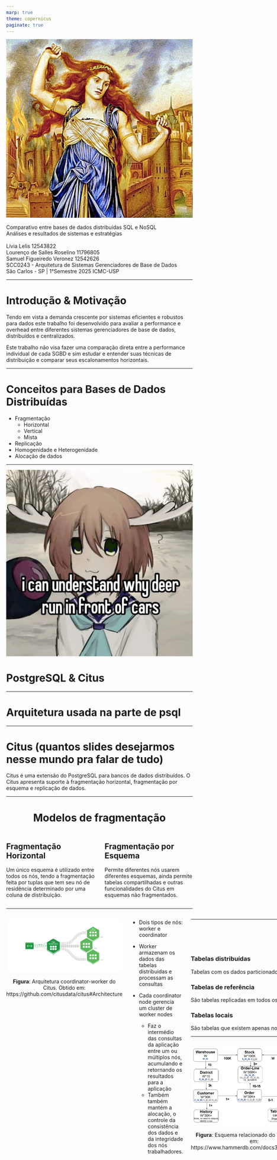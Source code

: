 ```yaml
---
marp: true
theme: copernicus
paginate: true
---
```


<!-- _class: titlepage -->

![bg left:33% saturate:1.5](assets/cassandra_painting.jpg)

<div class="title"> Comparativo entre bases de dados distribuídas SQL e NoSQL </div>
<div class="subtitle"      > Análises e resultados de sistemas e estratégias </div>
<br>
<div class="author"        > Lívia Lelis 12543822 </div>
<div class="author"        > Lourenço de Salles Roselino 11796805 </div>
<div class="author"        > Samuel Figueiredo Veronez 12542626 </div>
<div class="date"          > SCC0243 - Arquitetura de Sistemas Gerenciadores de Base de Dados </div>
<div class="organization"  > São Carlos - SP | 1°Semestre 2025 ICMC-USP </div>



---

# Introdução & Motivação

Tendo em vista a demanda crescente por sistemas eficientes e robustos para dados este trabalho foi desenvolvido para avaliar a performance e overhead entre diferentes sistemas gerenciadores de base de dados, distribuídos e centralizados.

Este trabalho não visa fazer uma comparação direta entre a performance individual de cada SGBD e sim estudar e entender suas técnicas de distribuição e comparar seus escalonamentos horizontais.

---

# Conceitos para Bases de Dados Distribuídas

- Fragmentação
    - Horizontal
    - Vertical
    - Mista
- Replicação
- Homogenidade e Heterogenidade
- Alocação de dados

---

<!-- _class: transition -->

![bg opacity:.08 blur:2.0px grayscale:1 brightness:0.75](https://github.com/VH-Evil-Inc/asgbd/blob/main/vhevilinc.jpg?raw=true)

# PostgreSQL & Citus

---

# Arquitetura usada na parte de psql

---

# Citus (quantos slides desejarmos nesse mundo pra falar de tudo)

Citus é uma extensão do PostgreSQL para bancos de dados distribuídos. O Citus apresenta suporte à fragmentação horizontal, fragmentação por esquema e replicação de dados. 

---

<center>

# Modelos de fragmentação

</center>

<div class="columns">
<div>

## Fragmentação Horizontal

Um único esquema é utilizado entre todos os nós, tendo a fragmentação feita por tuplas que tem seu nó de residência determinado por uma coluna de distribuição.

</div>

<div>

## Fragmentação por Esquema

Permite diferentes nós usarem diferentes esquemas, ainda permite tabelas compartilhadas e outras funcionalidades do Citus em esquemas não fragmentados.

</div>
</div>

---

<div class="columns">
<div>


![h:400 drop-shadow:4px,5px,15px,#010101](./assets/citus-architecture.png)

<figcaption align="center">
<b>Figura</b>: Arquitetura coordinator-worker do Citus. Obtido em: https://github.com/citusdata/citus#Architecture
</figcaption>


</div>
<div> 

- Dois tipos de nós: worker e coordinator

- Worker armazenam os dados das tabelas distribuidas e processam as consultas
- Cada coordinator node gerencia um cluster de worker nodes 
    - Faz o intermédio das consultas da aplicação entre um ou múltiplos nós, acumulando e retornando os resultados para a aplicação
    - Também também mantém a alocação, o controle da consistência dos dados e da integridade dos nós trabalhadores.
</div>
<div>

---

<center>

# Tipos de Tabelas

</center>

<div class="columns3">
<div>

### Tabelas distribuídas

Tabelas com os dados particionados e distribuídos entre vários nós trabalhadores, permitindo consultas e operações paralelas.

</div>

<div>

### Tabelas de referência

São tabelas replicadas em todos os nós trabalhadores, utilizadas para armazenar dados pequenos e frequentemente acessados.

</div>

<div>

### Tabelas locais

São tabelas que existem apenas no nó coordenador e não são distribuídas nem replicadas. 

</div>

</div>

---

<div class="columns">
<div>

<center>

![h:400 drop-shadow:4px,5px,15px,#010101](./assets/ch3-2.png)

<figcaption align="center">
<b>Figura</b>: Esquema relacionado do TPC-C. Obtido em: https://www.hammerdb.com/docs3.3/ch03s05.html
</figcaption>

</center>

</div>
<div> 
<center> TCP-C ! :) </center>
</div>
<div>

---

# Estratégia de Distribuição

```sql
-- Distribution Configuration
SELECT create_reference_table('warehouse');
SELECT create_reference_table('district');
SELECT create_reference_table('item');

SELECT create_distributed_table('customer', 'c_w_id', colocate_with => 'none');
SELECT create_distributed_table('stock', 's_w_id', colocate_with => 'customer');
SELECT create_distributed_table('orders', 'o_w_id', colocate_with => 'customer');
SELECT create_distributed_table('new_order', 'no_w_id', colocate_with => 'customer');
SELECT create_distributed_table('order_line', 'ol_w_id', colocate_with => 'customer');
SELECT create_distributed_table('history', 'h_w_id', colocate_with => 'customer');
```

---

# Resultados

---

<!-- _class: transition -->

![bg opacity:.08 blur:2.0px grayscale:1 brightness:0.75](./assets/cassandra_eye.png)

# Cassandra 👁

---

# Arquitetura usada na parte de nosql

---

# Talvez falar sobre Wide Column ?

---

# Cassandra ! (quantos slides desejarmos nesse mundo pra falar de tudo)

---

# Yahoo (YCSB)

---

# Resultados

---

# Conclusão

---

# Bibliografia
- uau documentação

---

# Perguntas!
